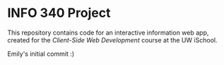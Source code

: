 # INFO 340 Project

This repository contains code for an interactive information web app, created for the _Client-Side Web Development_ course at the UW iSchool.

Emily's initial commit :)
